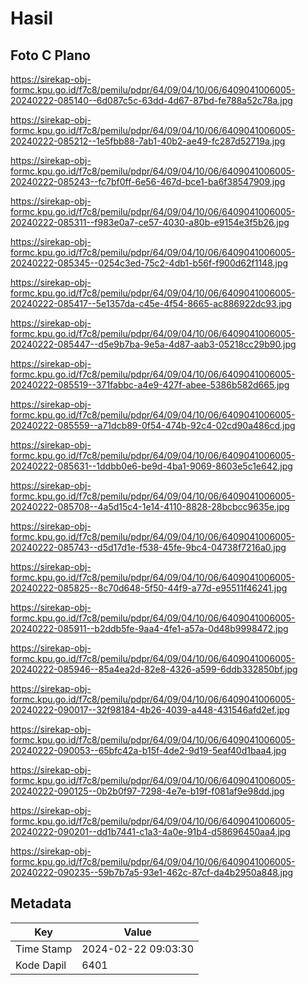# Hasil

## Foto C Plano

https://sirekap-obj-formc.kpu.go.id/f7c8/pemilu/pdpr/64/09/04/10/06/6409041006005-20240222-085140--6d087c5c-63dd-4d67-87bd-fe788a52c78a.jpg

https://sirekap-obj-formc.kpu.go.id/f7c8/pemilu/pdpr/64/09/04/10/06/6409041006005-20240222-085212--1e5fbb88-7ab1-40b2-ae49-fc287d52719a.jpg

https://sirekap-obj-formc.kpu.go.id/f7c8/pemilu/pdpr/64/09/04/10/06/6409041006005-20240222-085243--fc7bf0ff-6e56-467d-bce1-ba6f38547909.jpg

https://sirekap-obj-formc.kpu.go.id/f7c8/pemilu/pdpr/64/09/04/10/06/6409041006005-20240222-085311--f983e0a7-ce57-4030-a80b-e9154e3f5b26.jpg

https://sirekap-obj-formc.kpu.go.id/f7c8/pemilu/pdpr/64/09/04/10/06/6409041006005-20240222-085345--0254c3ed-75c2-4db1-b56f-f900d62f1148.jpg

https://sirekap-obj-formc.kpu.go.id/f7c8/pemilu/pdpr/64/09/04/10/06/6409041006005-20240222-085417--5e1357da-c45e-4f54-8665-ac886922dc93.jpg

https://sirekap-obj-formc.kpu.go.id/f7c8/pemilu/pdpr/64/09/04/10/06/6409041006005-20240222-085447--d5e9b7ba-9e5a-4d87-aab3-05218cc29b90.jpg

https://sirekap-obj-formc.kpu.go.id/f7c8/pemilu/pdpr/64/09/04/10/06/6409041006005-20240222-085519--371fabbc-a4e9-427f-abee-5386b582d665.jpg

https://sirekap-obj-formc.kpu.go.id/f7c8/pemilu/pdpr/64/09/04/10/06/6409041006005-20240222-085559--a71dcb89-0f54-474b-92c4-02cd90a486cd.jpg

https://sirekap-obj-formc.kpu.go.id/f7c8/pemilu/pdpr/64/09/04/10/06/6409041006005-20240222-085631--1ddbb0e6-be9d-4ba1-9069-8603e5c1e642.jpg

https://sirekap-obj-formc.kpu.go.id/f7c8/pemilu/pdpr/64/09/04/10/06/6409041006005-20240222-085708--4a5d15c4-1e14-4110-8828-28bcbcc9635e.jpg

https://sirekap-obj-formc.kpu.go.id/f7c8/pemilu/pdpr/64/09/04/10/06/6409041006005-20240222-085743--d5d17d1e-f538-45fe-9bc4-04738f7216a0.jpg

https://sirekap-obj-formc.kpu.go.id/f7c8/pemilu/pdpr/64/09/04/10/06/6409041006005-20240222-085825--8c70d648-5f50-44f9-a77d-e95511f46241.jpg

https://sirekap-obj-formc.kpu.go.id/f7c8/pemilu/pdpr/64/09/04/10/06/6409041006005-20240222-085911--b2ddb5fe-9aa4-4fe1-a57a-0d48b9998472.jpg

https://sirekap-obj-formc.kpu.go.id/f7c8/pemilu/pdpr/64/09/04/10/06/6409041006005-20240222-085946--85a4ea2d-82e8-4326-a599-6ddb332850bf.jpg

https://sirekap-obj-formc.kpu.go.id/f7c8/pemilu/pdpr/64/09/04/10/06/6409041006005-20240222-090017--32f98184-4b26-4039-a448-431546afd2ef.jpg

https://sirekap-obj-formc.kpu.go.id/f7c8/pemilu/pdpr/64/09/04/10/06/6409041006005-20240222-090053--65bfc42a-b15f-4de2-9d19-5eaf40d1baa4.jpg

https://sirekap-obj-formc.kpu.go.id/f7c8/pemilu/pdpr/64/09/04/10/06/6409041006005-20240222-090125--0b2b0f97-7298-4e7e-b19f-f081af9e98dd.jpg

https://sirekap-obj-formc.kpu.go.id/f7c8/pemilu/pdpr/64/09/04/10/06/6409041006005-20240222-090201--dd1b7441-c1a3-4a0e-91b4-d58696450aa4.jpg

https://sirekap-obj-formc.kpu.go.id/f7c8/pemilu/pdpr/64/09/04/10/06/6409041006005-20240222-090235--59b7b7a5-93e1-462c-87cf-da4b2950a848.jpg


## Metadata

| Key        | Value               |
| ---------- | ------------------- |
| Time Stamp | 2024-02-22 09:03:30 |
| Kode Dapil | 6401                |



